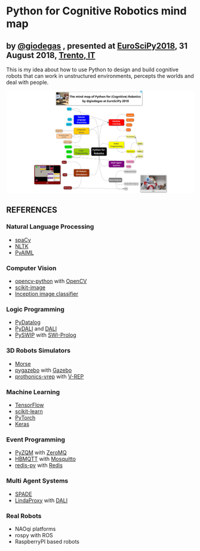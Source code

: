 # Python for Cognitive Robotics mind map

## by [@giodegas](http://twitter.com/giodegas) , presented at [EuroSciPy2018](http://www.euroscipy.org/2018/), 31 August 2018, [Trento, IT](http://en.wikipedia.org/wiki/Trento)

This is my idea about how to use Python to design and build cognitive robots that can work in unstructured environments, percepts the worlds and deal with people.

![Python for Cognitive Robotics Mind Map](PythonForCognitiveRobotics.png)

## REFERENCES

### Natural Language Processing

* [spaCy](http://spacy.io)
* [NLTK](http://www.nltk.org)
* [PyAIML](http://github.com/cdwfs/pyaiml)

### Computer Vision

* [opencv-python](http://github.com/skvark/opencv-python) with [OpenCV](http://opencv.org)
* [scikit-image](http://scikit-image.org)
* [Inception image classifier](http://www.tensorflow.org/tutorials/images/image_recognition)

### Logic Programming

* [PyDatalog](http://sites.google.com/site/pydatalog/home)
* [PyDALI](http://github.com/AAAI-DISIM-UnivAQ/PyDALI) and [DALI](http://github.com/AAAI-DISIM-UnivAQ/DALI)
* [PySWIP](http://github.com/yuce/pyswip) with [SWI-Prolog](http://www.swi-prolog.org)

### 3D Robots Simulators

* [Morse](http://www.openrobots.org/wiki/morse)
* [pygazebo](http://github.com/jpieper/pygazebo) with [Gazebo](http://gazebosim.org)
* [prothonics-vrep](http://github.com/AAAI-DISIM-UnivAQ/prothonics-vrep) with [V-REP](http://www.coppeliarobotics.com)

### Machine Learning

* [TensorFlow](http://www.tensorflow.org)
* [scikit-learn](http://scikit-learn.org)
* [PyTorch](http://pytorch.org)
* [Keras](http://keras.io)

### Event Programming

* [PyZQM](http://zeromq.org/bindings:python) with [ZeroMQ](http://zeromq.org)
* [HBMQTT](http://github.com/beerfactory/hbmqtt) with [Mosquitto](http://mosquitto.org)
* [redis-py](http://github.com/andymccurdy/redis-py) with [Redis](http://redis.io)

### Multi Agent Systems

* [SPADE](http://github.com/javipalanca/SPADE)
* [LindaProxy](http://github.com/AAAI-DISIM-UnivAQ/LindaProxy) with [DALI](http://github.com/AAAI-DISIM-UnivAQ/DALI)

### Real Robots

* NAOqi platforms
* rospy with ROS
* RaspberryPI based robots
